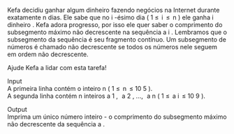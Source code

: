 Kefa decidiu ganhar algum dinheiro fazendo negócios na Internet durante exatamente n dias. Ele sabe que no i -ésimo dia ( 1 ≤  i  ≤  n ) ele ganha i dinheiro . Kefa adora progresso, por isso ele quer saber o comprimento do subsegmento máximo não decrescente na sequência a i . Lembramos que o subsegmento da sequência é seu fragmento contínuo. Um subsegmento de números é chamado não decrescente se todos os números nele seguem em ordem não decrescente.

Ajude Kefa a lidar com esta tarefa!

Input  
A primeira linha contém o inteiro n ( 1 ≤  n  ≤ 10 5 ).  
A segunda linha contém n inteiros a 1 ,   a 2 , ...,   a n ( 1 ≤  a i  ≤ 10 9 ).

Output  
Imprima um único número inteiro - o comprimento do subsegmento máximo não decrescente da sequência a .
